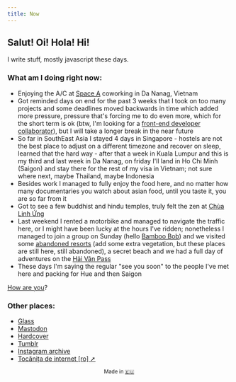 ```yaml
---
title: Now
---
```


## Salut! Oi! Hola! Hi!

I write stuff, mostly javascript these days.

### What am I doing right **now**:

- Enjoying the A/C at [Space A](https://spacea-danang.com/coworking-space-in-danang/) coworking in Da Nanag, Vietnam
- Got reminded days on end for the past 3 weeks that I took on too many projects and some deadlines moved backwards in time which added more pressure, pressure that's forcing me to do even more, which for the short term is ok (btw, I'm looking for a [front-end developer collaborator](https://websquad.ro/collaborator.html)), but I will take a longer break in the near future
- So far in SouthEast Asia I stayed 4 days in Singapore - hostels are not the best place to adjust on a different timezone and recover on sleep, learned that the hard way - after that a week in Kuala Lumpur and this is my third and last week in Da Nanag, on friday I'll land in Ho Chi Minh (Saigon) and stay there for the rest of my visa in Vietnam; not sure where next, maybe Thailand, maybe Indonesia
- Besides work I managed to fully enjoy the food here, and no matter how many documentaries you watch about asian food, until you taste it, you are so far from it
- Got to see a few buddhist and hindu temples, truly felt the zen at [Chùa Linh Ứng](https://goo.gl/maps/DKvrnEJptf5cdX2XA)
- Last weekend I rented a motorbike and managed to navigate the traffic here, or I might have been lucky at the hours I've ridden; nonetheless I managed to join a group on Sunday (hello [Bamboo Bob](https://bamboo-bob.com/)) and we visited some [abandoned resorts](https://wanderingasianguy.com/2013/12/13/no-vacancies-abandoned-resorts-and-projects-in-da-nang-vietnam/) (add some extra vegetation, but these places are still here, still abandoned), a secret beach and we had a full day of adventures on the [Hải Vân Pass](https://www.wikiwand.com/en/H%E1%BA%A3i_V%C3%A2n_Pass)
- These days I'm saying the regular "see you soon" to the people I've met here and packing for Hue and then Saigon

[How are you](mailto:vlad@nsu.ro?subject=Hey%2C%20I%20am%20...)?

### Other places:
- [Glass](https://glass.photo/nvm)
- [Mastodon](https://mastodon.green/@vlad/)
- [Hardcover](https://hardcover.app/vlad)
- [Tumblr](https://owltakestime.tumblr.com/)
- [Instagram archive](/camera/archive.html)
- [Tocănița de internet [ro] ➚](https://tocanita.substack.com/)

<sub style="text-align: center; display: block;">Made in [🇪🇺](/then/)</sub>

